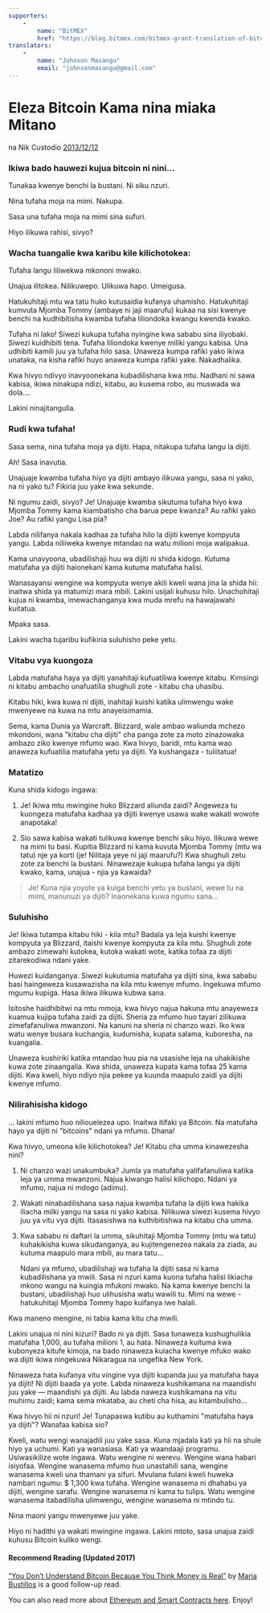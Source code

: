 ```yaml
---
supporters: 
    - 
        name: "BitMEX"
        href: "https://blog.bitmex.com/bitmex-grant-translation-of-bitcoin-content-into-african-languages/"
translators: 
    - 
        name: "Johnson Masangu"
        email: "johnsonmasangu@gmail.com"
---
```

# Eleza Bitcoin Kama nina miaka Mitano

na Nik Custodio [2013/12/12](https://www.freecodecamp.org/news/explain-bitcoin-like-im-five-73b4257ac833/)

<LanguageDropdown/>

### Ikiwa bado hauwezi kujua bitcoin ni nini...

Tunakaa kwenye benchi la bustani. Ni siku nzuri.

Nina tufaha moja na mimi. Nakupa.

Sasa una tufaha moja na mimi sina sufuri.

Hiyo ilikuwa rahisi, sivyo?

### Wacha tuangalie kwa karibu kile kilichotokea:

Tufaha langu liliwekwa mkononi mwako.

Unajua ilitokea. Nilikuwepo. Ulikuwa hapo. Umeigusa.

Hatukuhitaji mtu wa tatu huko kutusaidia kufanya uhamisho. Hatukuhitaji kumvuta Mjomba Tommy (ambaye ni jaji maarufu) kukaa na sisi kwenye benchi na kudhibitisha kwamba tufaha liliondoka kwangu kwenda kwako.

Tufaha ni lako! Siwezi kukupa tufaha nyingine kwa sababu sina iliyobaki. Siwezi kuidhibiti tena. Tufaha liliondoka kwenye miliki yangu kabisa. Una udhibiti kamili juu ya tufaha hilo sasa. Unaweza kumpa rafiki yako ikiwa unataka, na kisha rafiki huyo anaweza kumpa rafiki yake. Nakadhalika.

Kwa hivyo ndivyo inavyoonekana kubadilishana kwa mtu. Nadhani ni sawa kabisa, ikiwa ninakupa ndizi, kitabu, au kusema robo, au muswada wa dola….

Lakini ninajitangulia.

### Rudi kwa tufaha!

Sasa sema, nina tufaha moja ya dijiti. Hapa, nitakupa tufaha langu la dijiti.

Ah! Sasa inavutia.

Unajuaje kwamba tufaha hiyo ya dijiti ambayo ilikuwa yangu, sasa ni yako, na ni yako tu? Fikiria juu yake kwa sekunde.

Ni ngumu zaidi, sivyo? Je! Unajuaje kwamba sikutuma tufaha hiyo kwa Mjomba Tommy kama kiambatisho cha barua pepe kwanza? Au rafiki yako Joe? Au rafiki yangu Lisa pia?

Labda nilifanya nakala kadhaa za tufaha hilo la dijiti kwenye kompyuta yangu. Labda niliiweka kwenye mtandao na watu milioni moja walipakua.

Kama unavyoona, ubadilishaji huu wa dijiti ni shida kidogo. Kutuma matufaha ya dijiti haionekani kama kutuma matufaha halisi.

Wanasayansi wengine wa kompyuta wenye akili kweli wana jina la shida hii: inaitwa shida ya matumizi mara mbili. Lakini usijali kuhusu hilo. Unachohitaji kujua ni kwamba, imewachanganya kwa muda mrefu na hawajawahi kuitatua.

Mpaka sasa.

Lakini wacha tujaribu kufikiria suluhisho peke yetu.

### Vitabu vya kuongoza

Labda matufaha haya ya dijiti yanahitaji kufuatiliwa kwenye kitabu. Kimsingi ni kitabu ambacho unafuatilia shughuli zote - kitabu cha uhasibu.

Kitabu hiki, kwa kuwa ni dijiti, inahitaji kuishi katika ulimwengu wake mwenyewe na kuwa na mtu anayeisimamia.

Sema, kama Dunia ya Warcraft. Blizzard, wale ambao waliunda mchezo mkondoni, wana "kitabu cha dijiti" cha panga zote za moto zinazowaka ambazo ziko kwenye mfumo wao. Kwa hivyo, baridi, mtu kama wao anaweza kufuatilia matufaha yetu ya dijiti. Ya kushangaza - tuliitatua!

### Matatizo

Kuna shida kidogo ingawa:

1) Je! Ikiwa mtu mwingine huko Blizzard aliunda zaidi? Angeweza tu kuongeza matufaha kadhaa ya dijiti kwenye usawa wake wakati wowote anapotaka!

2) Sio sawa kabisa wakati tulikuwa kwenye benchi siku hiyo. Ilikuwa wewe na mimi tu basi. Kupitia Blizzard ni kama kuvuta Mjomba Tommy (mtu wa tatu) nje ya korti (je! Nilitaja yeye ni jaji maarufu?) Kwa shughuli zetu zote za benchi la bustani. Ninawezaje kukupa tufaha langu ya dijiti kwako, kama, unajua - njia ya kawaida?

> Je! Kuna njia yoyote ya kuiga benchi yetu ya bustani, wewe tu na mimi, manunuzi ya dijiti? Inaonekana kuwa ngumu sana…

### Suluhisho

Je! Ikiwa tutampa kitabu hiki - kila mtu? Badala ya leja kuishi kwenye kompyuta ya Blizzard, itaishi kwenye kompyuta za kila mtu. Shughuli zote ambazo zimewahi kutokea, kutoka wakati wote, katika tofaa za dijiti zitarekodiwa ndani yake.

Huwezi kuidanganya. Siwezi kukutumia matufaha ya dijiti sina, kwa sababu basi haingeweza kusawazisha na kila mtu kwenye mfumo. Ingekuwa mfumo mgumu kupiga. Hasa ikiwa ilikuwa kubwa sana.

Isitoshe haidhibitwi na mtu mmoja, kwa hivyo najua hakuna mtu anayeweza kuamua kujipa tufaha zaidi za dijiti. Sheria za mfumo huo tayari zilikuwa zimefafanuliwa mwanzoni. Na kanuni na sheria ni chanzo wazi. Iko kwa watu wenye busara kuchangia, kudumisha, kupata salama, kuboresha, na kuangalia.

Unaweza kushiriki katika mtandao huu pia na usasishe leja na uhakikishe kuwa zote zinaangalia. Kwa shida, unaweza kupata kama tofaa 25 kama dijiti. Kwa kweli, hiyo ndiyo njia pekee ya kuunda maapulo zaidi ya dijiti kwenye mfumo.

### Nilirahisisha kidogo

… lakini mfumo huo niliouelezea upo. Inaitwa itifaki ya Bitcoin. Na matufaha hayo ya dijiti ni "bitcoins" ndani ya mfumo. Dhana!

Kwa hivyo, umeona kile kilichotokea? Je! Kitabu cha umma kinawezesha nini?

1) Ni chanzo wazi unakumbuka? Jumla ya matufaha yalifafanuliwa katika leja ya umma mwanzoni. Najua kiwango halisi kilichopo. Ndani ya mfumo, najua ni mdogo (adimu).

2) Wakati ninabadilishana sasa najua kwamba tufaha la dijiti kwa hakika iliacha milki yangu na sasa ni yako kabisa. Nilikuwa siwezi kusema hivyo juu ya vitu vya dijiti. Itasasishwa na kuthibitishwa na kitabu cha umma.

3) Kwa sababu ni daftari la umma, sikuhitaji Mjomba Tommy (mtu wa tatu) kuhakikisha kuwa sikudanganya, au kujitengenezea nakala za ziada, au kutuma maapulo mara mbili, au mara tatu…

    Ndani ya mfumo, ubadilishaji wa tufaha la dijiti sasa ni kama kubadilishana ya mwili. Sasa ni nzuri kama kuona tufaha halisi likiacha mkono wangu na kuingia mfukoni mwako. Na kama kwenye benchi la bustani, ubadilishaji huo ulihusisha watu wawili tu. Mimi na wewe - hatukuhitaji Mjomba Tommy hapo kuifanya iwe halali.

Kwa maneno mengine, ni tabia kama kitu cha mwili.

Lakini unajua ni nini kizuri? Bado ni ya dijiti. Sasa tunaweza kushughulikia matufaha 1,000, au tufaha milioni 1, au hata. Ninaweza kuituma kwa kubonyeza kitufe kimoja, na bado ninaweza kuiacha kwenye mfuko wako wa dijiti ikiwa ningekuwa Nikaragua na ungefika New York.

Ninaweza hata kufanya vitu vingine vya dijiti kupanda juu ya matufaha haya ya dijiti! Ni dijiti baada ya yote. Labda ninaweza kushikamana na maandishi juu yake — maandishi ya dijiti. Au labda naweza kushikamana na vitu muhimu zaidi; kama sema mkataba, au cheti cha hisa, au kitambulisho…

Kwa hivyo hii ni nzuri! Je! Tunapaswa kutibu au kuthamini "matufaha haya ya dijiti"? Wanafaa kabisa sio?

Kweli, watu wengi wanajadili juu yake sasa. Kuna mjadala kati ya hii na shule hiyo ya uchumi. Kati ya wanasiasa. Kati ya waandaaji programu. Usiwasikilize wote ingawa. Watu wengine ni werevu. Wengine wana habari isiyofaa. Wengine wanasema mfumo huo unastahili sana, wengine wanasema kweli una thamani ya sifuri. Mvulana fulani kweli huweka nambari ngumu: $ 1,300 kwa tufaha. Wengine wanasema ni dhahabu ya dijiti, wengine sarafu. Wengine wanasema ni kama tu tulips. Watu wengine wanasema itabadilisha ulimwengu, wengine wanasema ni mtindo tu.

Nina maoni yangu mwenyewe juu yake.

Hiyo ni hadithi ya wakati mwingine ingawa. Lakini mtoto, sasa unajua zaidi kuhusu Bitcoin kuliko wengi.

#### Recommend Reading (Updated 2017)

[“You Don’t Understand Bitcoin Because You Think Money is Real”](https://medium.com/@mariabustillos/you-dont-understand-bitcoin-because-you-think-money-is-real-5aef45b8e952?source=linkShare-2d6f142ff3cc-1512362100) by [Maria Bustillos](https://www.freecodecamp.org/news/explain-bitcoin-like-im-five-73b4257ac833/undefined) is a good follow-up read.

You can also read more about [Ethereum and Smart Contracts here](https://medium.freecodecamp.org/smart-contracts-for-dummies-a1ba1e0b9575?source=linkShare-2d6f142ff3cc-1512086124). Enjoy!